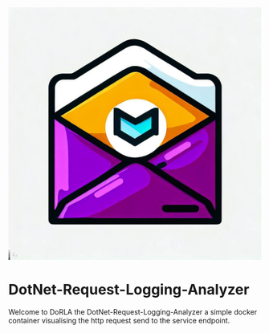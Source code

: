 <p align="center">
  <img src="/swag/dorla.png">
</p>

# DotNet-Request-Logging-Analyzer
Welcome to DoRLA the DotNet-Request-Logging-Analyzer a simple docker container visualising the http request send to the service endpoint.
